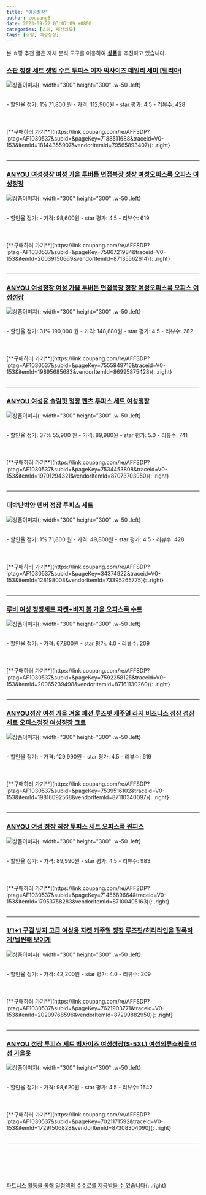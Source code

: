 ```yaml
---
title: "여성정장"
author: coupang6
date: 2023-09-22 03:07:09 +0800
categories: [쇼핑, 패션의류]
tags: [쇼핑, 여성정장]
---
```


본 쇼핑 추천 글은 자체 분석 도구를 이용하여 [**상품**](https://link.coupang.com/a/bao1ui)을 추천하고 있습니다.

### [스판 정장 세트 셋업 수트 투피스 여자 빅사이즈 데일리 세미 [델리아]](https://link.coupang.com/re/AFFSDP?lptag=AF1030537&subid=&pageKey=7188511688&traceid=V0-153&itemId=18144355907&vendorItemId=79565893407)

![상품이미지](https://thumbnail9.coupangcdn.com/thumbnails/remote/230x230ex/image/vendor_inventory/bb80/34313f1091762d51940071a212af2767062d366b4cf8ade52bc32c7881fb.jpg){: width="300" height="300" .w-50 .left}


<br>
- 할인율 정가: 1%  71,800   원
- 가격: 112,900원
- star 평가: 4.5
- 리뷰수: 428
<br>
<br>
<br>
<br>
[**구매하러 가기**](https://link.coupang.com/re/AFFSDP?lptag=AF1030537&subid=&pageKey=7188511688&traceid=V0-153&itemId=18144355907&vendorItemId=79565893407){: .right}
<br>
<br>

---

### [ANYOU 여성정장 여성 가을 투버튼 면접복장 정장 여성오피스룩 오피스 여성정장](https://link.coupang.com/re/AFFSDP?lptag=AF1030537&subid=&pageKey=7586721984&traceid=V0-153&itemId=20039150669&vendorItemId=87135562614)

![상품이미지](https://thumbnail10.coupangcdn.com/thumbnails/remote/230x230ex/image/vendor_inventory/54fa/c38139e468fe9e67a18c2fbfb95baaf2c3eb940ab69e0391890200e25acf.jpg){: width="300" height="300" .w-50 .left}


<br>
- 할인율 정가: 
- 가격: 98,600원
- star 평가: 4.5
- 리뷰수: 619
<br>
<br>
<br>
<br>
[**구매하러 가기**](https://link.coupang.com/re/AFFSDP?lptag=AF1030537&subid=&pageKey=7586721984&traceid=V0-153&itemId=20039150669&vendorItemId=87135562614){: .right}
<br>
<br>

---

### [ANYOU 여성정장 여성 가을 투버튼 면접복장 정장 여성오피스룩 오피스 여성정장](https://link.coupang.com/re/AFFSDP?lptag=AF1030537&subid=&pageKey=7555949716&traceid=V0-153&itemId=19895685683&vendorItemId=86995875428)

![상품이미지](https://thumbnail7.coupangcdn.com/thumbnails/remote/230x230ex/image/vendor_inventory/9796/3acb1bba06ef005d11a162d9724bc97e333397c4f341685edad1d0729610.jpg){: width="300" height="300" .w-50 .left}


<br>
- 할인율 정가: 31%  190,000   원
- 가격: 148,880원
- star 평가: 4.5
- 리뷰수: 282
<br>
<br>
<br>
<br>
[**구매하러 가기**](https://link.coupang.com/re/AFFSDP?lptag=AF1030537&subid=&pageKey=7555949716&traceid=V0-153&itemId=19895685683&vendorItemId=86995875428){: .right}
<br>
<br>

---

### [ANYOU 여성용 슬림핏 정장 팬츠 투피스 세트 여성정장](https://link.coupang.com/re/AFFSDP?lptag=AF1030537&subid=&pageKey=7534453808&traceid=V0-153&itemId=19791294321&vendorItemId=87073703950)

![상품이미지](https://thumbnail8.coupangcdn.com/thumbnails/remote/230x230ex/image/vendor_inventory/5799/654a24af6ac11afc49a85e0686b5ae029dbdfef4cf2942e0843c4c44487b.jpg){: width="300" height="300" .w-50 .left}


<br>
- 할인율 정가: 37%  55,900   원
- 가격: 89,980원
- star 평가: 5.0
- 리뷰수: 741
<br>
<br>
<br>
<br>
[**구매하러 가기**](https://link.coupang.com/re/AFFSDP?lptag=AF1030537&subid=&pageKey=7534453808&traceid=V0-153&itemId=19791294321&vendorItemId=87073703950){: .right}
<br>
<br>

---

### [대박난박양 덴버 정장 투피스 세트](https://link.coupang.com/re/AFFSDP?lptag=AF1030537&subid=&pageKey=34374922&traceid=V0-153&itemId=128198008&vendorItemId=73395265775)

![상품이미지](https://thumbnail7.coupangcdn.com/thumbnails/remote/230x230ex/image/vendor_inventory/83ed/8954225821d3d0b2f0027862291d876964dca412c26c2be69a41657682fc.jpg){: width="300" height="300" .w-50 .left}


<br>
- 할인율 정가: 1%  71,800   원
- 가격: 49,800원
- star 평가: 4.5
- 리뷰수: 428
<br>
<br>
<br>
<br>
[**구매하러 가기**](https://link.coupang.com/re/AFFSDP?lptag=AF1030537&subid=&pageKey=34374922&traceid=V0-153&itemId=128198008&vendorItemId=73395265775){: .right}
<br>
<br>

---

### [루비 여성 정장세트 자켓+바지 봄 가을 오피스룩 수트](https://link.coupang.com/re/AFFSDP?lptag=AF1030537&subid=&pageKey=7592258125&traceid=V0-153&itemId=20065239498&vendorItemId=87161130260)

![상품이미지](https://thumbnail9.coupangcdn.com/thumbnails/remote/230x230ex/image/vendor_inventory/96c0/b81a87388d08bfd7080bd09b6a4b23e229d0cbf60b63e4dccacf09de6727.jpg){: width="300" height="300" .w-50 .left}


<br>
- 할인율 정가: 
- 가격: 67,800원
- star 평가: 4.0
- 리뷰수: 209
<br>
<br>
<br>
<br>
[**구매하러 가기**](https://link.coupang.com/re/AFFSDP?lptag=AF1030537&subid=&pageKey=7592258125&traceid=V0-153&itemId=20065239498&vendorItemId=87161130260){: .right}
<br>
<br>

---

### [ANYOU정장 여성 가을 겨울 패션 루즈핏 캐주얼 라지 비즈니스 정장 정장 세트 오피스정장 여성정장 코트](https://link.coupang.com/re/AFFSDP?lptag=AF1030537&subid=&pageKey=7539516102&traceid=V0-153&itemId=19816092568&vendorItemId=87110340097)

![상품이미지](https://thumbnail10.coupangcdn.com/thumbnails/remote/230x230ex/image/vendor_inventory/9d30/114c259c53c21b75a07a00c22c9617876f1ae7701f50d03999cb248575ac.jpeg){: width="300" height="300" .w-50 .left}


<br>
- 할인율 정가: 
- 가격: 129,990원
- star 평가: 4.5
- 리뷰수: 619
<br>
<br>
<br>
<br>
[**구매하러 가기**](https://link.coupang.com/re/AFFSDP?lptag=AF1030537&subid=&pageKey=7539516102&traceid=V0-153&itemId=19816092568&vendorItemId=87110340097){: .right}
<br>
<br>

---

### [ANYOU 여성 정장 직장 투피스 세트 오피스룩 원피스](https://link.coupang.com/re/AFFSDP?lptag=AF1030537&subid=&pageKey=7145689664&traceid=V0-153&itemId=17953758283&vendorItemId=87100405163)

![상품이미지](https://thumbnail10.coupangcdn.com/thumbnails/remote/230x230ex/image/vendor_inventory/adad/f908f875c078372774abe8c9647977ec240f6b92c466cb06d331a392f185.jpg){: width="300" height="300" .w-50 .left}


<br>
- 할인율 정가: 
- 가격: 89,990원
- star 평가: 4.5
- 리뷰수: 983
<br>
<br>
<br>
<br>
[**구매하러 가기**](https://link.coupang.com/re/AFFSDP?lptag=AF1030537&subid=&pageKey=7145689664&traceid=V0-153&itemId=17953758283&vendorItemId=87100405163){: .right}
<br>
<br>

---

### [1/1+1 구김 방지 고급 여성용 자켓 캐주얼 정장 루즈핏/허리라인을 잘록하게/날씬해 보이게](https://link.coupang.com/re/AFFSDP?lptag=AF1030537&subid=&pageKey=7621903771&traceid=V0-153&itemId=20209768596&vendorItemId=87299882950)

![상품이미지](https://thumbnail8.coupangcdn.com/thumbnails/remote/230x230ex/image/vendor_inventory/9e74/76cec64c65dae54c4a416c72fa1f1d443f296a353e743a27c92a7918a4e6.jpg){: width="300" height="300" .w-50 .left}


<br>
- 할인율 정가: 
- 가격: 42,200원
- star 평가: 4.0
- 리뷰수: 209
<br>
<br>
<br>
<br>
[**구매하러 가기**](https://link.coupang.com/re/AFFSDP?lptag=AF1030537&subid=&pageKey=7621903771&traceid=V0-153&itemId=20209768596&vendorItemId=87299882950){: .right}
<br>
<br>

---

### [ANYOU 정장 투피스 세트 빅사이즈 여성정장(S-5XL) 여성의류쇼핑몰 여성 가을옷](https://link.coupang.com/re/AFFSDP?lptag=AF1030537&subid=&pageKey=7021171592&traceid=V0-153&itemId=17291506828&vendorItemId=87308304090)

![상품이미지](https://thumbnail8.coupangcdn.com/thumbnails/remote/230x230ex/image/vendor_inventory/a457/848902cdbd05f3542c671fbab139bd6704ecf69b648ad44842bd17c5f8a6.jpg){: width="300" height="300" .w-50 .left}


<br>
- 할인율 정가: 
- 가격: 98,620원
- star 평가: 4.5
- 리뷰수: 1642
<br>
<br>
<br>
<br>
[**구매하러 가기**](https://link.coupang.com/re/AFFSDP?lptag=AF1030537&subid=&pageKey=7021171592&traceid=V0-153&itemId=17291506828&vendorItemId=87308304090){: .right}
<br>
<br>

---
<br><br><br><br><br> [파트너스 활동을 통해 일정액의 수수료를 제공받을 수 있습니다](https://link.coupang.com/a/bao1ui){: .right}
